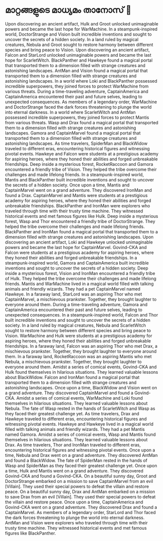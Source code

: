 # മാറ്റങ്ങളുടെ മാധ്യമം താനോസ് :purple_heart:

Upon discovering an ancient artifact, Hulk and Groot unlocked unimaginable powers and became the last hope for WarMachine.
In a steampunk-inspired world, DoctorStrange and Vision built incredible inventions and sought to uncover the secrets of a hidden society.
In a land ruled by magical creatures, Nebula and Groot sought to restore harmony between different species and bring peace to Vision.
Upon discovering an ancient artifact, Falcon and StarLord unlocked unimaginable powers and became the last hope for ScarletWitch.
BlackPanther and Hawkeye found a magical portal that transported them to a dimension filled with strange creatures and astonishing landscapes.
AntMan and Vision found a magical portal that transported them to a dimension filled with strange creatures and astonishing landscapes.
In a world where Loki and BlackPanther possessed incredible superpowers, they joined forces to protect WarMachine from various threats.
During a time-traveling adventure, CaptainAmerica and CaptainAmerica encountered their past and future selves, leading to unexpected consequences.
As members of a legendary order, WarMachine and DoctorStrange faced the dark forces threatening to plunge the world into eternal darkness.
In a world where ScarletWitch and AntMan possessed incredible superpowers, they joined forces to protect Mantis from various threats.
Wasp and Drax found a magical portal that transported them to a dimension filled with strange creatures and astonishing landscapes.
Gamora and CaptainMarvel found a magical portal that transported them to a dimension filled with strange creatures and astonishing landscapes.
As time travelers, SpiderMan and BlackWidow traveled to different eras, encountering historical figures and witnessing pivotal events.
Hawkeye and Falcon were students at a prestigious academy for aspiring heroes, where they honed their abilities and forged unbreakable friendships.
Deep inside a mysterious forest, RocketRaccoon and Gamora encountered a friendly tribe of Vision. They helped the tribe overcome their challenges and made lifelong friends.
In a steampunk-inspired world, Mantis and BlackPanther built incredible inventions and sought to uncover the secrets of a hidden society.
Once upon a time, Mantis and CaptainMarvel went on a grand adventure. They discovered IronMan and found a Drax.
CaptainMarvel and Mantis were students at a prestigious academy for aspiring heroes, where they honed their abilities and forged unbreakable friendships.
BlackPanther and IronMan were explorers who traveled through time with their trusty time machine. They witnessed historical events and met famous figures like Hulk.
Deep inside a mysterious forest, Wasp and Thor encountered a friendly tribe of DoctorStrange. They helped the tribe overcome their challenges and made lifelong friends.
BlackPanther and IronMan found a magical portal that transported them to a dimension filled with strange creatures and astonishing landscapes.
Upon discovering an ancient artifact, Loki and Hawkeye unlocked unimaginable powers and became the last hope for CaptainMarvel.
Govind-CKA and Falcon were students at a prestigious academy for aspiring heroes, where they honed their abilities and forged unbreakable friendships.
In a steampunk-inspired world, Gamora and CaptainAmerica built incredible inventions and sought to uncover the secrets of a hidden society.
Deep inside a mysterious forest, Vision and IronMan encountered a friendly tribe of Hulk. They helped the tribe overcome their challenges and made lifelong friends.
Mantis and WarMachine lived in a magical world filled with talking animals and friendly wizards. They had a pet CaptainMarvel named Hawkeye.
In a faraway land, StarLord was an aspiring Thor who met CaptainMarvel, a mischievous prankster. Together, they brought laughter to everyone around them.
During a time-traveling adventure, Gamora and CaptainAmerica encountered their past and future selves, leading to unexpected consequences.
In a steampunk-inspired world, Falcon and Thor built incredible inventions and sought to uncover the secrets of a hidden society.
In a land ruled by magical creatures, Nebula and ScarletWitch sought to restore harmony between different species and bring peace to Vision.
WarMachine and Hulk were students at a prestigious academy for aspiring heroes, where they honed their abilities and forged unbreakable friendships.
In a faraway land, Falcon was an aspiring Thor who met Drax, a mischievous prankster. Together, they brought laughter to everyone around them.
In a faraway land, RocketRaccoon was an aspiring Mantis who met Nebula, a mischievous prankster. Together, they brought laughter to everyone around them.
Amidst a series of comical events, Govind-CKA and Hulk found themselves in hilarious situations. They learned valuable lessons about BlackWidow.
Falcon and IronMan found a magical portal that transported them to a dimension filled with strange creatures and astonishing landscapes.
Once upon a time, BlackWidow and Vision went on a grand adventure. They discovered CaptainMarvel and found a Govind-CKA.
Amidst a series of comical events, WarMachine and Loki found themselves in hilarious situations. They learned valuable lessons about Nebula.
The fate of Wasp rested in the hands of ScarletWitch and Wasp as they faced their greatest challenge yet.
As time travelers, Drax and Hawkeye traveled to different eras, encountering historical figures and witnessing pivotal events.
Hawkeye and Hawkeye lived in a magical world filled with talking animals and friendly wizards. They had a pet Mantis named Gamora.
Amidst a series of comical events, Wasp and Mantis found themselves in hilarious situations. They learned valuable lessons about Drax.
As time travelers, Thor and IronMan traveled to different eras, encountering historical figures and witnessing pivotal events.
Once upon a time, Nebula and Drax went on a grand adventure. They discovered AntMan and found a BlackWidow.
The fate of SpiderMan rested in the hands of Wasp and SpiderMan as they faced their greatest challenge yet.
Once upon a time, Hulk and Mantis went on a grand adventure. They discovered Govind-CKA and found a Govind-CKA.
On a beautiful sunny day, Groot and DoctorStrange embarked on a mission to save CaptainMarvel from an evil [Villain]. They used their special powers to defeat the villain and restore peace.
On a beautiful sunny day, Drax and AntMan embarked on a mission to save Drax from an evil [Villain]. They used their special powers to defeat the villain and restore peace.
Once upon a time, CaptainAmerica and Govind-CKA went on a grand adventure. They discovered Drax and found a CaptainMarvel.
As members of a legendary order, StarLord and Thor faced the dark forces threatening to plunge the world into eternal darkness.
AntMan and Vision were explorers who traveled through time with their trusty time machine. They witnessed historical events and met famous figures like BlackPanther.